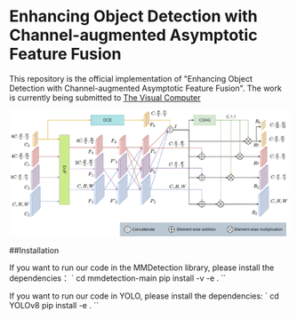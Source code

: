 # Enhancing Object Detection with Channel-augmented Asymptotic Feature Fusion
This repository is the official implementation of "Enhancing Object Detection with Channel-augmented Asymptotic Feature Fusion". The work is currently being submitted to [The Visual Computer](https://link.springer.com/journal/371)

![image](assets/CAFPN.png)

##Installation

If you want to run our code in the MMDetection library, please install the dependencies：
`
cd mmdetection-main
pip install -v -e .
``

If you want to run our code in YOLO, please install the dependencies:
`
cd YOLOv8
pip install -e .
``
